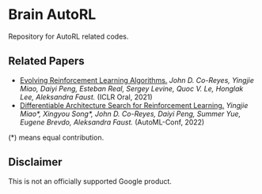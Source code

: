 # Brain AutoRL

Repository for AutoRL related codes.

## Related Papers

* [Evolving Reinforcement Learning Algorithms.](https://arxiv.org/abs/2101.03958) _John D. Co-Reyes, Yingjie Miao, Daiyi Peng, Esteban Real, Sergey Levine, Quoc V. Le, Honglak Lee, Aleksandra Faust._ (ICLR Oral, 2021)
* [Differentiable Architecture Search for Reinforcement Learning.](https://arxiv.org/abs/2106.02229) _Yingjie Miao*, Xingyou Song*, John D. Co-Reyes, Daiyi Peng, Summer Yue, Eugene Brevdo, Aleksandra Faust._ (AutoML-Conf, 2022)


(\*) means equal contribution.


## Disclaimer
This is not an officially supported Google product.
